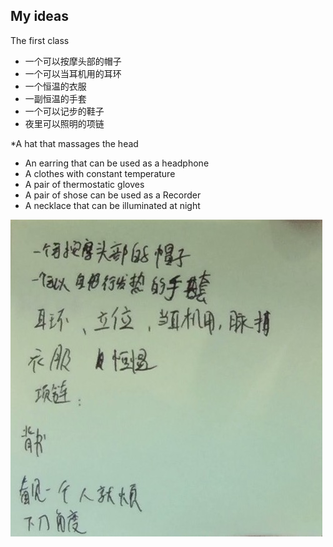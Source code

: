 ## My ideas
The first class
* 一个可以按摩头部的帽子
* 一个可以当耳机用的耳环
* 一个恒温的衣服
* 一副恒温的手套
* 一个可以记步的鞋子
* 夜里可以照明的项链

*A hat that massages the head            
* An earring that can be used as a headphone            
* A clothes with constant temperature            
* A pair of thermostatic gloves            
* A pair of shose can be used as a Recorder
* A necklace that can be illuminated at night

![一张我的主意的照片](image/photo1.jpg)